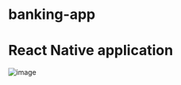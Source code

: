 # banking-app
# React Native application

![image](https://user-images.githubusercontent.com/31893948/215580773-e4dcea47-57dd-489a-bd6e-b65bea4f7efe.png)
